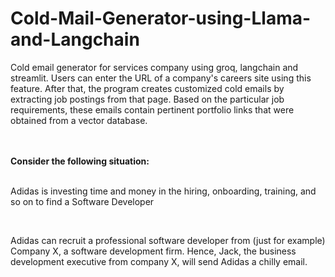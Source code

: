 # Cold-Mail-Generator-using-Llama-and-Langchain

<p> Cold email generator for services company using groq, langchain and streamlit. Users can enter the URL of a company's careers site using this feature. After that, the program creates customized cold emails by extracting job postings from that page. Based on the particular job requirements, these emails contain pertinent portfolio links that were obtained from a vector database.</p>
<br>
<br>
<b>Consider the following situation:</b>
<br>
<br>
<p>Adidas is investing time and money in the hiring, onboarding, training, and so on to find a Software Developer</p>
<br>
<p>Adidas can recruit a professional software developer from (just for example) Company X, a software development firm. Hence, Jack, the business development executive from company X, will send Adidas a chilly email.</p>
<br>
<br>
